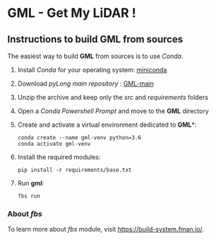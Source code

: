 # GML - Get My LiDAR !

## Instructions to build **GML** from sources

The easiest way to build **GML** from sources is to use *Conda*.

1. Install *Conda* for your operating system: [miniconda](https://docs.conda.io/en/latest/miniconda.html)
2. Download *pyLong main repository* : [GML-main](https://github.com/clementroussel/GML/archive/refs/heads/main.zip)
3. Unzip the archive and keep only the *src* and *requirements* folders
4. Open a *Conda Powershell Prompt* and move to the **GML** directory
5. Create and activate a virtual environment dedicated to **GML***:

    ```conda create --name gml-venv python=3.6```  
    ```conda activate gml-venv```

6. Install the required modules:

    ```pip install -r requirements/base.txt```

7. Run **gml**:

    ```fbs run```

### About *fbs*

To learn more about *fbs* module, visit https://build-system.fman.io/.
